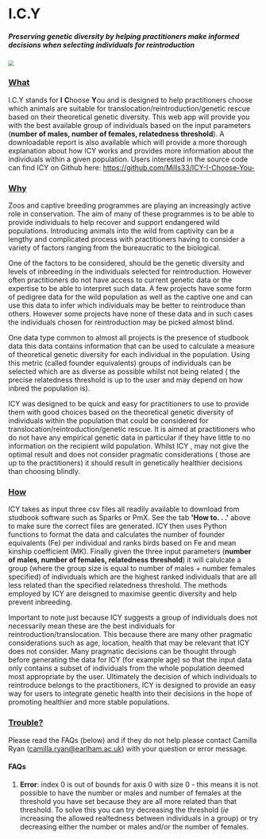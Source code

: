 # I.C.Y

##### *Preserving genetic diversity by helping practitioners make informed decisions when selecting individuals for reintroduction*



<img src="../Images/logo.png" style="zoom:70%" />



### **<u>What</u>**

I.C.Y stands for **I** **C**hoose **Y**ou and is designed to help practitioners choose which animals are suitable for translocation/reintroduction/genetic rescue based on their theoretical genetic diversity. This web app will provide you with the best available group of individuals based on the input parameters (**number of males, number of females, relatedness threshold**). A downloadable report is also available which will provide a more thorough explanation about how ICY works and provides more information about the individuals within a given population. Users interested in the source code can find ICY on Github here: https://github.com/Mills33/ICY-I-Choose-You-

### **<u>Why</u>**

Zoos and captive breeding programmes are playing an increasingly active role in conservation. The aim of many of these programmes is to be able to provide individuals to help recover and support endangered wild populations. Introducing animals into the wild from captivity can be a lengthy and complicated process with practitioners having to consider a variety of factors ranging from the bureaucratic to the biological.

One of the factors to be considered, should be the genetic diversity and  levels of inbreeding in the individuals selected for reintroduction. However often practitioners do not have access to current genetic data or the expertise to be able to interpret such data. A few projects have some form of pedigree data for the wild population as well as the captive one and can use this data to infer which individuals may be better to reintroduce than others. However some projects have none of these data and in such cases the individuals chosen for reintroduction may be picked almost blind. 

One data type common to almost all projects is the presence of studbook data this data contains information that can be used to calculate a measure of theoretical genetic diversity for each individual in the population. Using this metric (called founder equivalents) groups of individuals can be selected which are as diverse as possible whilst not being related ( the precise relatedness threshold is up to the user and may depend on how inbred the population is).

ICY was designed to be quick and easy for practitioners to use to provide them with good choices based on the theoretical genetic diversity of individuals within the population that could be considered for translocation/reintroduction/genetic rescue. It is aimed at practitioners who do not have any empirical genetic data in particular if they have little to no information on the recipient wild population. Whilst ICY , may not give the optimal result and does not consider pragmatic considerations ( those are up to the practitioners) it should result in genetically healthier decisions than choosing blindly.

### **<u>How</u>**

ICY takes as input three csv files all readily available to download from  studbook software such as Sparks or PmX. See the tab **'How to. . .'** above to make sure the correct files are generated. ICY then uses Python functions to format the data and calculates the number of founder equivalents (Fe) per individual and ranks birds based on Fe and mean kinship coefficient (MK). Finally given the three input parameters (**number of males, number of females, relatedness threshold**) it will calulcate a group (where the group size is equal to number of males + number females specified) of individuals which are the highest ranked individuals that are all less related than the specified relatedness threshold. The methods employed by ICY are deisgned to maximise geentic diversity and help prevent inbreeding. 

Important to note just because ICY suggests a group of individuals does not necessarily mean these are the best individuals for reintroduction/translocation. This because there are many other pragmatic considerations such as age, location, health that may be relevant that ICY does not consider. Many pragmatic decisions can be thought through before generating the data for ICY (for example age) so that the input data only contains a subset of individuals from the whole population deemed most appropriate by the user. Ultimately the decision of which individuals to reintroduce belongs to the practitioners, ICY is designed to provide an easy way for users to integrate genetic health into their decisions in the hope of promoting healthier and more stable populations.

### **<u>Trouble?</u>** 

Please read the FAQs (below) and if they do not help please contact Camilla Ryan (camilla.ryan@earlham.ac.uk) with your question or error message.

#### **FAQs**

1. **Error**: index 0 is out of bounds for axis 0 with size 0 - this means it is not possible to have the number or males and number of females at the threshold you have set because they are all more related than that threshold. To solve this you can try decreasing the threshold (*ie* increasing the allowed realtedness between individuals in a group) or try decreasing either the number or males and/or the number of females.